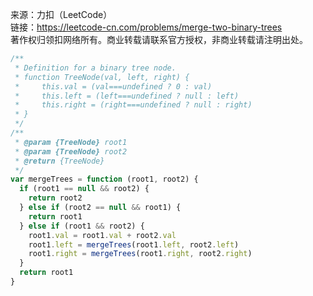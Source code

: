 来源：力扣（LeetCode）<br/>
链接：https://leetcode-cn.com/problems/merge-two-binary-trees<br/>
著作权归领扣网络所有。商业转载请联系官方授权，非商业转载请注明出处。

```js
/**
 * Definition for a binary tree node.
 * function TreeNode(val, left, right) {
 *     this.val = (val===undefined ? 0 : val)
 *     this.left = (left===undefined ? null : left)
 *     this.right = (right===undefined ? null : right)
 * }
 */
/**
 * @param {TreeNode} root1
 * @param {TreeNode} root2
 * @return {TreeNode}
 */
var mergeTrees = function (root1, root2) {
  if (root1 == null && root2) {
    return root2
  } else if (root2 == null && root1) {
    return root1
  } else if (root1 && root2) {
    root1.val = root1.val + root2.val
    root1.left = mergeTrees(root1.left, root2.left)
    root1.right = mergeTrees(root1.right, root2.right)
  }
  return root1
}
```
